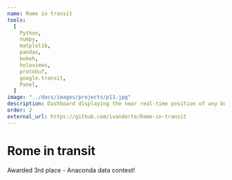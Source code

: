 ```yaml
---
name: Rome in transit
tools:
  [
    Python,
    numpy,
    matplolib,
    pandas,
    bokeh,
    holoviews,
    protobuf,
    google.transit,
    Panel,
  ]
image: "../docs/images/projects/p11.jpg"
description: Dashboard displaying the near real-time position of any bus, tram, or train (ATAC and Roma TPL operators) within the Metropolitan City of Rome.
order: 2
external_url: https://github.com/ivandorte/Rome-in-transit
---
```


# Rome in transit

Awarded 3rd place - Anaconda data contest!
